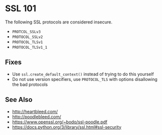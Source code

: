 # SSL 101

The following SSL protocols are considered insecure. 

* `PROTCOL_SSLv3` 
* `PROTOCOL_SSLv2` 
* `PROTOCOL_TLSv1` 
* `PROTOCOL_TLSv1_1` 

## Fixes

* Use `ssl.create_default_context()` instead of trying to do this yourself
* Do not use version specifiers, use `PROTOCOL_TLS` with options disallowing the bad protocols

## See Also

* http://heartbleed.com/
* http://poodlebleed.com/
* https://www.openssl.org/~bodo/ssl-poodle.pdf
* https://docs.python.org/3/library/ssl.html#ssl-security